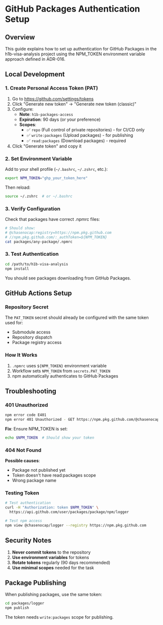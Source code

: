 # GitHub Packages Authentication Setup

## Overview

This guide explains how to set up authentication for GitHub Packages in the h1b-visa-analysis project using the NPM_TOKEN environment variable approach defined in ADR-016.

## Local Development

### 1. Create Personal Access Token (PAT)

1. Go to https://github.com/settings/tokens
2. Click "Generate new token" → "Generate new token (classic)"
3. Configure:
   - **Note**: `h1b-packages-access`
   - **Expiration**: 90 days (or your preference)
   - **Scopes**:
     - ✅ `repo` (Full control of private repositories) - for CI/CD only
     - ✅ `write:packages` (Upload packages) - for publishing
     - ✅ `read:packages` (Download packages) - required
4. Click "Generate token" and copy it

### 2. Set Environment Variable

Add to your shell profile (`~/.bashrc`, `~/.zshrc`, etc.):

```bash
export NPM_TOKEN="ghp_your_token_here"
```

Then reload:
```bash
source ~/.zshrc  # or ~/.bashrc
```

### 3. Verify Configuration

Check that packages have correct .npmrc files:

```bash
# Should show:
# @chasenocap:registry=https://npm.pkg.github.com
# //npm.pkg.github.com/:_authToken=${NPM_TOKEN}
cat packages/any-package/.npmrc
```

### 3. Test Authentication

```bash
cd /path/to/h1b-visa-analysis
npm install
```

You should see packages downloading from GitHub Packages.

## GitHub Actions Setup

### Repository Secret

The `PAT_TOKEN` secret should already be configured with the same token used for:
- Submodule access
- Repository dispatch
- Package registry access

### How It Works

1. `.npmrc` uses `${NPM_TOKEN}` environment variable
2. Workflow sets `NPM_TOKEN` from `secrets.PAT_TOKEN`
3. npm automatically authenticates to GitHub Packages

## Troubleshooting

### 401 Unauthorized

```bash
npm error code E401
npm error 401 Unauthorized - GET https://npm.pkg.github.com/@chasenocap%2flogger
```

**Fix**: Ensure NPM_TOKEN is set:
```bash
echo $NPM_TOKEN  # Should show your token
```

### 404 Not Found

**Possible causes**:
- Package not published yet
- Token doesn't have read:packages scope
- Wrong package name

### Testing Token

```bash
# Test authentication
curl -H "Authorization: token $NPM_TOKEN" \
  https://api.github.com/user/packages/package/npm/logger

# Test npm access
npm view @chasenocap/logger --registry https://npm.pkg.github.com
```

## Security Notes

1. **Never commit tokens** to the repository
2. **Use environment variables** for tokens
3. **Rotate tokens** regularly (90 days recommended)
4. **Use minimal scopes** needed for the task

## Package Publishing

When publishing packages, use the same token:

```bash
cd packages/logger
npm publish
```

The token needs `write:packages` scope for publishing.